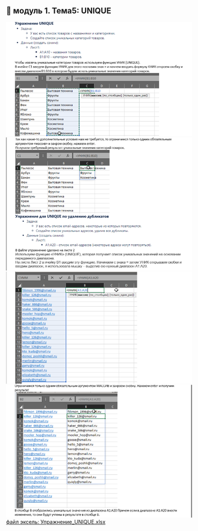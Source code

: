 ## 🦖 модуль 1. Тема5: UNIQUE

![упражнение](images/99_05_001.png)<br>
![упражнение](images/99_05_002.png)<br>
![упражнение](images/99_05_003.png)<br>
![упражнение](images/99_05_004.png)<br>
[файл эксель: Упражнение_UNIQUE.xlsx](files/Упражнение_UNIQUE.xlsx)<br>